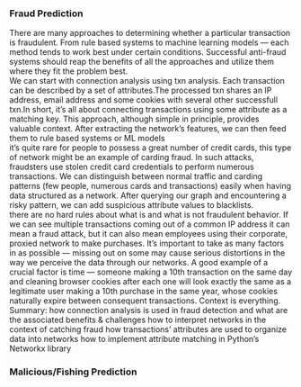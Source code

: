 


### Fraud Prediction
There are many approaches to determining whether a particular transaction is fraudulent. From rule based systems to machine learning models — each method tends to work best under certain conditions. Successful anti-fraud systems should reap the benefits of all the approaches and utilize them where they fit the problem best.  
We can start with connection analysis using txn analysis. Each transaction can be described by a set of attributes.The processed txn shares an IP address, email address and some cookies with several other successfull txn.In short, it’s all about connecting transactions using some attribute as a matching key. This approach, although simple in principle, provides valuable context. After extracting the network’s features, we can then feed them to rule based systems or ML models  
it’s quite rare for people to possess a great number of credit cards, this type of network might be an example of carding fraud. In such attacks, fraudsters use stolen credit card credentials to perform numerous transactions. We can distinguish between normal traffic and carding patterns (few people, numerous cards and transactions) easily when having data structured as a network. After querying our graph and encountering a risky pattern, we can add suspicious attribute values to blacklists.   
there are no hard rules about what is and what is not fraudulent behavior. If we can see multiple transactions coming out of a common IP address it can mean a fraud attack, but it can also mean employees using their corporate, proxied network to make purchases. It’s important to take as many factors in as possible — missing out on some may cause serious distortions in the way we perceive the data through our networks. A good example of a crucial factor is time — someone making a 10th transaction on the same day and cleaning browser cookies after each one will look exactly the same as a legitimate user making a 10th purchase in the same year, whose cookies naturally expire between consequent transactions. Context is everything.
Summary:
how connection analysis is used in fraud detection and what are the associated benefits & challenges
how to interpret networks in the context of catching fraud
how transactions’ attributes are used to organize data into networks
how to implement attribute matching in Python’s Networkx library

   


### Malicious/Fishing Prediction    
